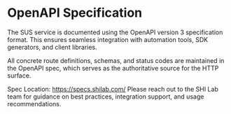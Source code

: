 # OpenAPI Specification

The SUS service is documented using the OpenAPI version 3 specification format. This ensures seamless integration with automation tools, SDK generators, and client libraries.

All concrete route definitions, schemas, and status codes are maintained in the OpenAPI spec, which serves as the authoritative source for the HTTP surface.

Spec Location:
<https://specs.shilab.com/>
Please reach out to the SHI Lab team for guidance on best practices, integration support, and usage recommendations.
